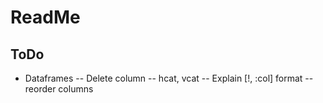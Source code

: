 # ReadMe

## ToDo

- Dataframes
-- Delete column
-- hcat, vcat
-- Explain [!, :col] format
-- reorder columns
